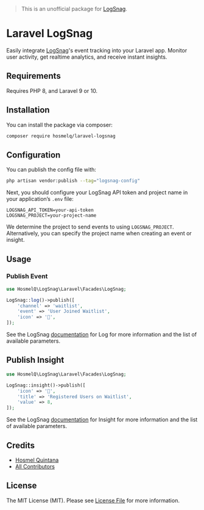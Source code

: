 > This is an unofficial package for [LogSnag](https://logsnag.com).

# Laravel LogSnag

Easily integrate [LogSnag](https://logsnag.com)'s event tracking into your Laravel app. Monitor user activity, 
get realtime analytics, and receive instant insights.

## Requirements

Requires PHP 8, and Laravel 9 or 10.

## Installation

You can install the package via composer:

```sh
composer require hosmelq/laravel-logsnag
```

## Configuration

You can publish the config file with:

```sh
php artisan vendor:publish --tag="logsnag-config"
```

Next, you should configure your LogSnag API token and project name in your application’s `.env` file:

```dosini
LOGSNAG_API_TOKEN=your-api-token
LOGSNAG_PROJECT=your-project-name
```

We determine the project to send events to using `LOGSNAG_PROJECT`. Alternatively, you can specify
the project name when creating an event or insight.

## Usage

### Publish Event

```php
use HosmelQ\LogSnag\Laravel\Facades\LogSnag;

LogSnag::log()->publish([
    'channel' => 'waitlist',
    'event' => 'User Joined Waitlist',
    'icon' => '🎉',
]);
```

See the LogSnag [documentation](https://docs.logsnag.com/endpoints/log) for Log for more information 
and the list of available parameters.

## Publish Insight

```php
use HosmelQ\LogSnag\Laravel\Facades\LogSnag;

LogSnag::insight()->publish([
    'icon' => '🎉',
    'title' => 'Registered Users on Waitlist',
    'value' => 8,
]);
```

See the LogSnag [documentation](https://docs.logsnag.com/endpoints/insight) for Insight for more information
and the list of available parameters.

## Credits

- [Hosmel Quintana](https://github.com/hosmelq)
- [All Contributors](../../contributors)

## License

The MIT License (MIT). Please see [License File](LICENSE) for more information.
